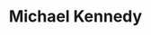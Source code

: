 ---
layout: biography
pub_name: Michael Kennedy
title: Michael Kennedy
email: mike.kennedy@greenanalytics.ca
has_profile: True
img: mike.jpeg
project: Urban Data Lab
degree: Postdoc
year_start: 2022
year_end: 
biography: Dr. Mike Kennedy is a seasoned entrepreneur and research professional. As a sustainability management professional with over 13 years of experience leading complex projects and managing cross-functional teams to design and deliver new solutions to environmental problems. Mike is committed to quality and service excellence with an aptitude for designing and launching new technological implementations, developing highly functioning teams, and providing strategic and tactical thinking for public and private sector organizations. Mike holds a Senior Fellow/Post Doctoral Fellow position at the University of British Columbia. Mike is also the CEO of Green Metrics Technology, a SaaS start-up focused on developing artificial intelligence for the building sector. Mike holds a BSc. and MSc. in Forestry from the University of New Brunswick and a Ph.D. in Business (Management Information Systems) from the Washington State University.
---